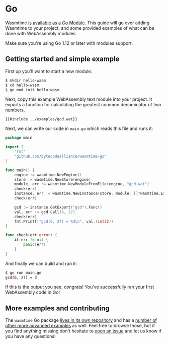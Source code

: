 # Go

Wasmtime [is available as a Go
Module](https://pkg.go.dev/github.com/bytecodealliance/wasmtime-go). This guide
will go over adding Wasmtime to your project, and some provided examples of what
can be done with WebAssembly modules.

Make sure you're using Go 1.12 or later with modules support.

## Getting started and simple example

First up you'll want to start a new module:

```sh
$ mkdir hello-wasm
$ cd hello-wasm
$ go mod init hello-wasm
```

Next, copy this example WebAssembly text module into your project. It exports a
function for calculating the greatest common denominator of two numbers.

```wat
{{#include ../examples/gcd.wat}}
```

Next, we can write our code in `main.go` which reads this file and runs it:

```go
package main

import (
    "fmt"
    "github.com/bytecodealliance/wasmtime-go"
)

func main() {
    engine := wasmtime.NewEngine()
    store := wasmtime.NewStore(engine)
    module, err := wasmtime.NewModuleFromFile(engine, "gcd.wat")
    check(err)
    instance, err := wasmtime.NewInstance(store, module, []*wasmtime.Extern{})
    check(err)

    gcd := instance.GetExport("gcd").Func()
    val, err := gcd.Call(6, 27)
    check(err)
    fmt.Printf("gcd(6, 27) = %d\n", val.(int32))
}

func check(err error) {
    if err != nil {
        panic(err)
    }
}
```

And finally we can build and run it:

```sh
$ go run main.go
gcd(6, 27) = 3
```

If this is the output you see, congrats! You've successfully ran your first
WebAssembly code in Go!

## More examples and contributing

The `wasmtime` Go package [lives in its own
repository](https://github.com/bytecodealliance/wasmtime-go) and has a [number
of other more advanced
examples](https://pkg.go.dev/github.com/bytecodealliance/wasmtime-go?tab=doc#pkg-examples)
as well. Feel free to browse those, but if you find anything missing don't
hesitate to [open an
issue](https://github.com/bytecodealliance/wasmtime-go/issues/new) and let us
know if you have any questions!

